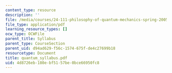 ```yaml
---
content_type: resource
description: ''
file: /media/courses/24-111-philosophy-of-quantum-mechanics-spring-2005/4d8726eb180ebf5157be0bce66950fc8_quantum_syllabus.pdf
file_type: application/pdf
learning_resource_types: []
ocw_type: OCWFile
parent_title: Syllabus
parent_type: CourseSection
parent_uid: d94ad629-f56c-1574-675f-de4c27699b18
resourcetype: Document
title: quantum_syllabus.pdf
uid: 4d8726eb-180e-bf51-57be-0bce66950fc8
---
```


